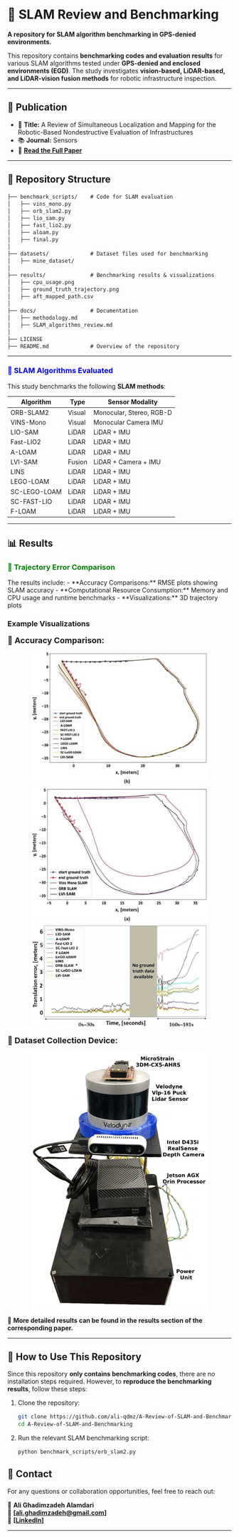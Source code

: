 # 📌 SLAM Review and Benchmarking
**A repository for SLAM algorithm benchmarking in GPS-denied environments.**

This repository contains **benchmarking codes and evaluation results** for various SLAM algorithms tested under **GPS-denied and enclosed environments (EGD)**. The study investigates **vision-based, LiDAR-based, and LiDAR-vision fusion methods** for robotic infrastructure inspection.

---

## 💑 Publication
- 📝 **Title:** A Review of Simultaneous Localization and Mapping for the Robotic-Based Nondestructive Evaluation of Infrastructures
- 📚 **Journal:** Sensors
- 🔗 **[Read the Full Paper](https://www.mdpi.com/1424-8220/25/3/712)**

---

## 📂 Repository Structure
```
├── benchmark_scripts/    # Code for SLAM evaluation
│   ├── vins_mono.py
│   ├── orb_slam2.py
│   ├── lio_sam.py
│   ├── fast_lio2.py
│   ├── aloam.py
│   ├── final.py
│
├── datasets/             # Dataset files used for benchmarking
│   ├── mine_dataset/
│
├── results/              # Benchmarking results & visualizations
│   ├── cpu_usage.png
│   ├── ground_truth_trajectory.png
│   ├── aft_mapped_path.csv
│
├── docs/                 # Documentation
│   ├── methodology.md
│   ├── SLAM_algorithms_review.md
│
├── LICENSE
├── README.md             # Overview of the repository
```

---

<h3 style="color:blue;">🔹 SLAM Algorithms Evaluated</h3>

This study benchmarks the following **SLAM methods**:

| **Algorithm**  | **Type** | **Sensor Modality** |
|---------------|----------|--------------------|
| ORB-SLAM2     | Visual   | Monocular, Stereo, RGB-D |
| VINS-Mono     | Visual   | Monocular Camera IMU  |
| LIO-SAM       | LiDAR    | LiDAR + IMU       |
| Fast-LIO2     | LiDAR    | LiDAR + IMU       |
| A-LOAM        | LiDAR    | LiDAR + IMU       |
| LVI-SAM       | Fusion   | LiDAR + Camera + IMU |
| LINS          | LiDAR    | LiDAR + IMU       |
| LEGO-LOAM     | LiDAR    | LiDAR + IMU |
| SC-LEGO-LOAM  | LiDAR    | LiDAR + IMU |
| SC-FAST-LIO   | LiDAR    | LiDAR + IMU |
| F-LOAM        | LiDAR    | LiDAR + IMU |

---

## 📊 Results

<h3 style="color:green;">📌 Trajectory Error Comparison</h3>
The results include:
- **Accuracy Comparisons:** RMSE plots showing SLAM accuracy
- **Computational Resource Consumption:** Memory and CPU usage and runtime benchmarks
- **Visualizations:** 3D trajectory plots

### **Example Visualizations**
<p><span style="font-size:18px; font-weight:bold;">🔹 Accuracy Comparison:</span></p>

<div align="center">
<img src="results/lidar-accuracy.png" alt="LiDAR-based accuracy" width="400">
<img src="results/vision-accuracy.png" alt="Vision-based accuracy" width="400">
<img src="results/trans-err.png" alt="trans-err" width="400">
</div>


<p><span style="font-size:18px; font-weight:bold;">🔹 Dataset Collection Device:</span></p>

<div align="center">
<img src="datasets/device.png" alt="Accuracy Plot" width="400">
</div>


📌 **More detailed results can be found in the results section of the corresponding paper.**

---

## 🚀 How to Use This Repository
Since this repository **only contains benchmarking codes**, there are no installation steps required. However, to **reproduce the benchmarking results**, follow these steps:

1. Clone the repository:
   ```bash
   git clone https://github.com/ali-qdmz/A-Review-of-SLAM-and-Benchmarking.git
   cd A-Review-of-SLAM-and-Benchmarking
   ```
2. Run the relevant SLAM benchmarking script:
   ```bash
   python benchmark_scripts/orb_slam2.py
   ```

## 📩 Contact
For any questions or collaboration opportunities, feel free to reach out:

👤 **Ali Ghadimzadeh Alamdari**  
📧 **[ali.ghadimzadeh@gmail.com]**  
🔗 **[[LinkedIn](https://www.linkedin.com/in/ali-ghadimzadeh-38b12217a/)]**  

---
